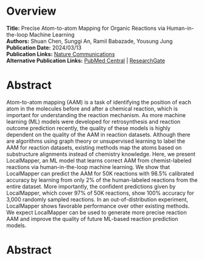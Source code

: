 # Overview
**Title:** Precise Atom-to-atom Mapping for Organic Reactions via Human-in-the-loop Machine Learning<br>
**Authors:** Shuan Chen, Sunggi An, Ramil Babazade, Yousung Jung<br>
**Publication Date:** 2024/03/13<br>
**Publication Links:** [Nature Communications](https://www.nature.com/articles/s41467-024-46364-y)<br>
**Alternative Publication Links:** [PubMed Central](https://www.ncbi.nlm.nih.gov/pmc/articles/PMC10937625) |
[ResearchGate](https://www.researchgate.net/publication/378939425_Precise_atom-to-atom_mapping_for_organic_reactions_via_human-in-the-loop_machine_learning)


# Abstract
Atom-to-atom mapping (AAM) is a task of identifying the position of each atom in the molecules before and after a
chemical reaction, which is important for understanding the reaction mechanism. As more machine learning (ML) models
were developed for retrosynthesis and reaction outcome prediction recently, the quality of these models is highly
dependent on the quality of the AAM in reaction datasets. Although there are algorithms using graph theory or
unsupervised learning to label the AAM for reaction datasets, existing methods map the atoms based on substructure
alignments instead of chemistry knowledge. Here, we present LocalMapper, an ML model that learns correct AAM from
chemist-labeled reactions via human-in-the-loop machine learning. We show that LocalMapper can predict the AAM for 50K
reactions with 98.5% calibrated accuracy by learning from only 2% of the human-labeled reactions from the entire
dataset. More importantly, the confident predictions given by LocalMapper, which cover 97% of 50K reactions, show 100%
accuracy for 3,000 randomly sampled reactions. In an out-of-distribution experiment, LocalMapper shows favorable
performance over other existing methods. We expect LocalMapper can be used to generate more precise reaction AAM and
improve the quality of future ML-based reaction prediction models.

# Abstract
```

```
